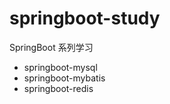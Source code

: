 # springboot-study
SpringBoot 系列学习

- springboot-mysql
- springboot-mybatis
- springboot-redis




















